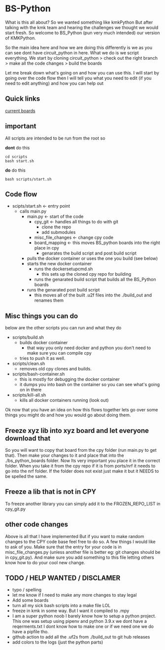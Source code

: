 # BS-Python
What is this all about? So we wanted something like kmkPython But after talking with the kmk team and hearing the challenges we thought we would start fresh. So welcome to BS_Python (pun very much intended) our version of KMKPython.

So the main idea here and how we are doing this differently is we as you can see dont have circuit_python in here. What we do is we script everything. We start by cloning circuit_python > check out the right branch > make all the code changes > build the boards

Let me break down what's going on and how you can use this. I will start by going over the code flow then I will tell you what you need to edit (if you need to edit anything) and how you can help out

## Quick links
[current boards](supported_boards.md)



## **important**
All scripts are intended to be run from the root so

**dont** do this
```
cd scripts
bash start.sh
```
**do** do this
```
bash scripts/start.sh
```



## Code flow
* scipts/start.sh <- entry point
    * calls main.py
        * main.py <- start of the code
            * cpy_git <- handles all things to do with git
                * clone the repo
                * add submodules
            * misc_file_changes <- change cpy code
            * board_mapping <- this moves BS_python boards into the right place in cpy
                * genarates the build script and post build script
        * pulls the docker container or uses the one you build (see below)
        * starts the new docker container
            * runs the dockersetupcmd.sh
                *  this sets up the cloned cpy repo for building
            * runs the genarated build script that builds all the BS_Python boards
        * runs the genarated post build script
            * this moves all of the built .u2f files into the ./build_out and renames them



## Misc things you can do
below are the other scripts you can run and what they do
* scripts/build.sh            
    * builds docker container
        * that way you only need docker and python you don't need to make sure you can compile cpy
    * tries to push it as well.
* scripts/clean.sh
    * removes old cpy clones and builds.
* scripts/bash-container.sh
    * this is mostly for debugging the docker container
    * it dumps you into bash on the container so you can see what's going on in there
* scripts/kill-all.sh
    * kills all docker containers running (look out)

Ok now that you have an idea on how this flows together lets go over some things you might do and how you would go about doing them.

## Freeze xyz lib into xyz board and let everyone download that
So you will want to copy that board from the cpy folder (run main.py to get that). Then make your changes to it and place that into the ./bs_python_boards folder. Now Its very important you place it in the correct folder. When you take it from the cpy repo if it is from ports/nrf it needs to go into the nrf folder. If the folder does not exist just make it but it NEEDS to be spelled the same.

## Freeze a lib that is not in CPY
To freeze  another library you can simply add it to the FROZEN_REPO_LIST in cpy_git.py

## other code changes
Above is all that I have implemented But if you want to make random changes to the CPY code base feel free to do so. A few things I would like to ask of you. Make sure that the entry for your code is in misc_file_changes.py (unless another file is better eg: git changes should be in cpy_git.py). And make sure you add something to this file letting others know how to do your cool new change.

## TODO / HELP WANTED / DISCLAMER
* typo / spelling
* let me know if I need to make any more changes to stay legal
* Add some boards
* turn all my sick bash scripts into a make file LOL
* freeze in kmk in some way. But I want it compiled to .mpy
* I am a super python noob I barely know how to setup a python project. This one was setup using pipenv and python 3.9.x we dont have a reqerments.txt I dont know how to make one or if we need one we do have a pipfile tho.
* github action to add all the .uf2s from ./build_out to git hub releases
* add colors to the logs (just the python parts)







